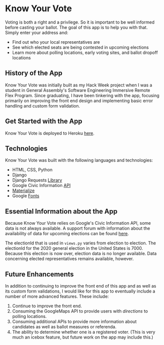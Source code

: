 # Know Your Vote

Voting is both a right and a privilege. So it is important to be well informed before casting your ballot. The goal of this app is to help you with that. Simply enter your address and:

* Find out who your local representatives are
* See which elected seats are being contested in upcoming elections
* Learn more about polling locations, early voting sites, and ballot dropoff locations

## History of the App
Know Your Vote was initially built as my Hack Week project when I was a student in General Assembly's Software Engineering Immersive Remote Flex Program. Since graduating, I have been tinkering with the app, focusing primarily on improving the front end design and implementing basic error handling and custom form validation.

## Get Started with the App
Know Your Vote is deployed to Heroku [here](https://do-you-know-your-vote.herokuapp.com/).

## Technologies
Know Your Vote was built with the following languages and technologies:

* HTML, CSS, Python
* Django
* Django Requests [Library](https://requests.readthedocs.io/en/master/)
* Google Civic Information [API](https://developers.google.com/civic-information)
* [Materialize](https://materializecss.com/)
* Google [Fonts](https://fonts.google.com/)

## Essential Information about the App
Because Know Your Vote relies on Google's Civic Information API, some data is not always available. A support forum with information about the availability of data for upcoming elections can be found [here](https://developers.google.com/civic-information/docs/ci_forum).

The electionId that is used in `views.py` varies from election to election. The electionId for the 2020 general election in the United States is 7000. Because this election is now over, election data is no longer available. Data concerning elected representatives remains available, however.

## Future Enhancements
In addition to continuing to improve the front end of this app and as well as its custom form validations, I would like for this app to eventually include a number of more advanced features. These include:

1. Continue to improve the front end.
2. Consuming the GoogleMaps API to provide users with *directions* to polling locations.
3. Consuming additional APIs to provide more information about candidates as well as ballot measures or referenda.
4. The ability to determine whether one is a registered voter. (This is very much an icebox feature, but future work on the app may include this.)